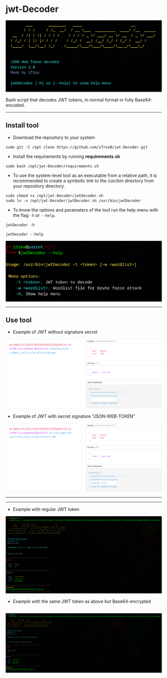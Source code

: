 # jwt-Decoder

![jwt1](./img/jwt-logo.png)

Bash script that decodes JWT tokens, in normal format or fully Base64-encoded.

---

## Install tool

* Download the repository to your system

```shell
sudo git -C /opt clone https://github.com/iTroxB/jwt-Decoder.git
```

* Install the requirements by running **requirements.sh**

```shell
sudo bash /opt/jwt-Decoder/requirements.sh
```

* To use the system-level tool as an executable from a relative path, it is recommended to create a symbolic link to the /usr/bin directory from your repository directory.

```shell
sudo chmod +x /opt/jwt-Decoder/jwtDecoder.sh
sudo ln -s /opt/jwt-Decoder/jwtDecoder.sh /usr/bin/jwtDecoder
```

* To know the options and parameters of the tool run the help menu with the flag `-h` or `--help`.

```shell
jwtDecoder -h
```

```shell
jwtDecoder --help
```

![jwt2](./img/jwt-help.png)

---

## Use tool

- Example of JWT without signature secret

<div align="center">
  <img src="/img/jwt-noSignature.png" width=750px>
</div>

- Example of JWT with secret signature "JSON-WEB-TOKEN"

![jwt3](./img/jwt-Signature.png)

---

---

- Example with regular JWT token

![jwt3](./img/jwt-token1.png)

- Example with the same JWT token as above but Base64-encrypted

![jwt4](./img/jwt-token2.png)
---

